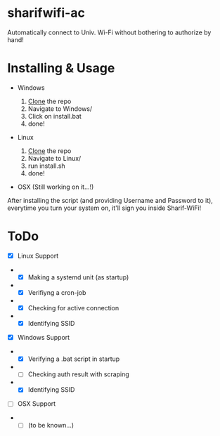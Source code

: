 # sharifwifi-ac
Automatically connect to Univ. Wi-Fi without bothering to authorize by hand!

# Installing & Usage
- Windows
  1. [Clone](https://github.com/AMJoshaghani/sharifwifi-ac/releases/latest/) the repo
  2. Navigate to Windows/
  3. Click on install.bat
  4. done!
     
- Linux
  1. [Clone](https://github.com/AMJoshaghani/sharifwifi-ac/releases/latest/) the repo
  2. Navigate to Linux/
  3. run install.sh
  4. done!

- OSX (Still working on it...!)

After installing the script (and providing Username and Password to it),
everytime you turn your system on, it'll sign you inside Sharif-WiFi!

# ToDo
- [x] Linux Support
- - [x] Making a systemd unit (as startup)
- - [x] Verifiyng a cron-job
- - [x] Checking for active connection
- - [x] Identifying SSID
- [x] Windows Support
- - [x] Verifying a .bat script in startup
- - [ ] Checking auth result with scraping
- - [x] Identifying SSID
- [ ] OSX Support
- - [ ] (to be known...)
